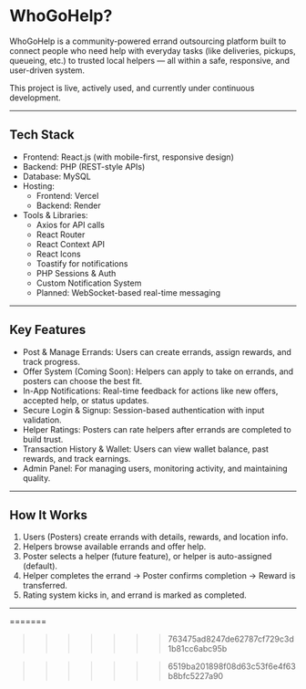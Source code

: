 # WhoGoHelp?

WhoGoHelp is a community-powered errand outsourcing platform built to connect people who need help with everyday tasks (like deliveries, pickups, queueing, etc.) to trusted local helpers — all within a safe, responsive, and user-driven system.

This project is live, actively used, and currently under continuous development.

---

##  Tech Stack

- Frontend: React.js (with mobile-first, responsive design)
- Backend: PHP (REST-style APIs)
- Database: MySQL
- Hosting:
  - Frontend: Vercel
  - Backend: Render
- Tools & Libraries:
  - Axios for API calls
  - React Router
  - React Context API
  - React Icons
  - Toastify for notifications
  - PHP Sessions & Auth
  - Custom Notification System
  - Planned: WebSocket-based real-time messaging

---

## Key Features

- Post & Manage Errands: Users can create errands, assign rewards, and track progress.
- Offer System (Coming Soon): Helpers can apply to take on errands, and posters can choose the best fit.
- In-App Notifications: Real-time feedback for actions like new offers, accepted help, or status updates.
- Secure Login & Signup: Session-based authentication with input validation.
- Helper Ratings: Posters can rate helpers after errands are completed to build trust.
- Transaction History & Wallet: Users can view wallet balance, past rewards, and track earnings.
- Admin Panel: For managing users, monitoring activity, and maintaining quality.

---

## How It Works

1. Users (Posters) create errands with details, rewards, and location info.
2. Helpers browse available errands and offer help.
3. Poster selects a helper (future feature), or helper is auto-assigned (default).
4. Helper completes the errand → Poster confirms completion → Reward is transferred.
5. Rating system kicks in, and errand is marked as completed.

---



=======
>>>>>>> 763475ad8247de62787cf729c3d1b81cc6abc95b

>>>>>>> 6519ba201898f08d63c53f6e4f63b8bfc5227a90
